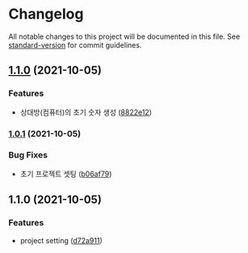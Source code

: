 # Changelog

All notable changes to this project will be documented in this file. See [standard-version](https://github.com/conventional-changelog/standard-version) for commit guidelines.

## [1.1.0](https://github.com/TaeyoonNam/java-baseball-precourse/compare/v1.0.1...v1.1.0) (2021-10-05)


### Features

* 상대방(컴퓨터)의 초기 숫자 생성 ([8822e12](https://github.com/TaeyoonNam/java-baseball-precourse/commit/8822e125d9b5b244656bc0da20ab86ef185e0ca1))

### [1.0.1](https://github.com/TaeyoonNam/java-baseball-precourse/compare/v1.1.0...v1.0.1) (2021-10-05)


### Bug Fixes

* 초기 프로젝트 셋팅 ([b06af79](https://github.com/TaeyoonNam/java-baseball-precourse/commit/b06af797b11be4997aff5373b40c119284cc7f4e))

## 1.1.0 (2021-10-05)


### Features

* project setting ([d72a911](https://github.com/TaeyoonNam/java-baseball-precourse/commit/d72a91104e693dc334e1ee1786061e401a810b08))
